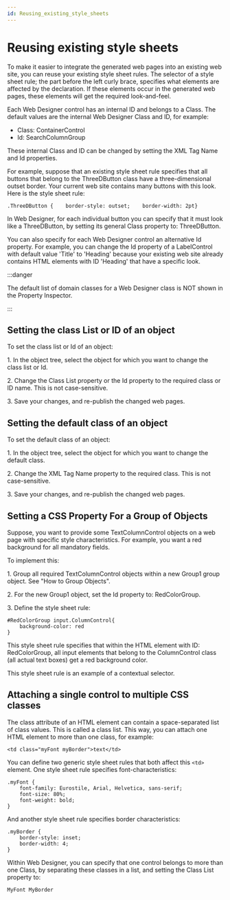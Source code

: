 ```yaml
---
id: Reusing_existing_style_sheets
---
```


# Reusing existing style sheets

To make it easier to integrate the generated web pages into an existing web site, you can reuse your existing style sheet rules. The selector of a style sheet rule; the part before the left curly brace, specifies what elements are affected by the declaration. If these elements occur in the generated web pages, these elements will get the required look-and-feel.

Each Web Designer control has an internal ID and belongs to a Class. The default values are the internal Web Designer Class and ID, for example:

- Class: ContainerControl
- Id: SearchColumnGroup

These internal Class and ID can be changed by setting the XML Tag Name and Id properties.

For example, suppose that an existing style sheet rule specifies that all buttons that belong to the ThreeDButton class have a three-dimensional outset border. Your current web site contains many buttons with this look. Here is the style sheet rule:

`.ThreeDButton {    border-style: outset;    border-width: 2pt}`

In Web Designer, for each individual button you can specify that it must look like a ThreeDButton, by setting its general Class property to: ThreeDButton.

You can also specify for each Web Designer control an alternative Id property. For example, you can change the Id property of a LabelControl with default value 'Title' to 'Heading' because your existing web site already contains HTML elements with ID 'Heading' that have a specific look.


:::danger

The default list of domain classes for a Web Designer class is NOT shown in the Property Inspector.

:::

## Setting the class List or ID of an object

To set the class list or Id of an object:

1. In the object tree, select the object for which you want to change the class list or Id.

2. Change the Class List property or the Id property to the required class or ID name. This is not case-sensitive.

3. Save your changes, and re-publish the changed web pages.

## Setting the default class of an object

To set the default class of an object:

1. In the object tree, select the object for which you want to change the default class.

2. Change the XML Tag Name property to the required class. This is not case-sensitive.

3. Save your changes, and re-publish the changed web pages.

## Setting a CSS Property For a Group of Objects

Suppose, you want to provide some TextColumnControl objects on a web page with specific style characteristics. For example, you want a red background for all mandatory fields.

To implement this:

1. Group all required TextColumnControl objects within a new Group1 group object. See "How to Group Objects".

2. For the new Group1 object, set the Id property to: RedColorGroup.

3. Define the style sheet rule:

```language-css
#RedColorGroup input.ColumnControl{
    background-color: red
}
```

This style sheet rule specifies that within the HTML element with ID: RedColorGroup, all input elements that belong to the ColumnControl class (all actual text boxes) get a red background color.

This style sheet rule is an example of a contextual selector.

## Attaching a single control to multiple CSS classes

The class attribute of an HTML element can contain a space-separated list of class values. This is called a class list. This way, you can attach one HTML element to more than one class, for example:

```
<td class="myFont myBorder">text</td>
```

You can define two generic style sheet rules that both affect this `<td>` element. One style sheet rule specifies font-characteristics:

```language-css
.myFont {
    font-family: Eurostile, Arial, Helvetica, sans-serif;
    font-size: 80%;
    font-weight: bold;
}
```

And another style sheet rule specifies border characteristics:

```language-css
.myBorder {
    border-style: inset;
    border-width: 4;
}
```

Within Web Designer, you can specify that one control belongs to more than one Class, by separating these classes in a list, and setting the Class List property to:

```css
MyFont MyBorder
```
